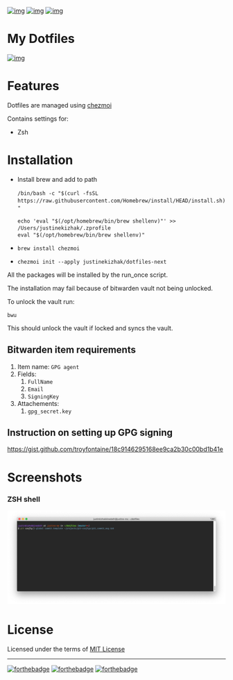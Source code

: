 [![img](https://img.shields.io/badge/Made_in-VS_CODE-blue?style=for-the-badge)](https://github.com/hlissner/doom-emacs)
[![img](https://img.shields.io/badge/follow_me-@alka1e-E4405F?style=for-the-badge&logo=instagram&labelColor=8f3c4c&logoColor=white)](https://www.instagram.com/alka1e)
[![img](https://img.shields.io/badge/follow_me-@alka1e-1DA1F2?style=for-the-badge&logo=twitter&labelColor=27597a&logoColor=white)](https://twitter.com/alka1e)

# My Dotfiles

[![img](https://img.shields.io/badge/license-mit-blueviolet?style=for-the-badge)]()

# Features

Dotfiles are managed using [chezmoi](https://www.chezmoi.io)

Contains settings for:

- Zsh

# Installation

- Install brew and add to path
    
    `/bin/bash -c "$(curl -fsSL https://raw.githubusercontent.com/Homebrew/install/HEAD/install.sh)"`
    
    ```
    echo 'eval "$(/opt/homebrew/bin/brew shellenv)"' >> /Users/justinekizhak/.zprofile
    eval "$(/opt/homebrew/bin/brew shellenv)"
    ```
- `brew install chezmoi`
- `chezmoi init --apply justinekizhak/dotfiles-next`

All the packages will be installed by the run_once script.

The installation may fail because of bitwarden vault not being unlocked.

To unlock the vault run: 

```
bwu
```

This should unlock the vault if locked and syncs the vault.

## Bitwarden item requirements

1. Item name: `GPG agent`
2. Fields:
    1. `FullName`
    2. `Email`
    3. `SigningKey`
3. Attachements:
    1. `gpg_secret.key`

## Instruction on setting up GPG signing

https://gist.github.com/troyfontaine/18c9146295168ee9ca2b30c00bd1b41e

# Screenshots

### ZSH shell

![img](./dotfiles/zsh/images/zsh.png)

# License

Licensed under the terms of [MIT License](LICENSE.md)

---

[![forthebadge](https://forthebadge.com/images/badges/built-with-love.svg)](https://forthebadge.com)
[![forthebadge](https://forthebadge.com/images/badges/built-with-swag.svg)](https://forthebadge.com)
[![forthebadge](https://forthebadge.com/images/badges/60-percent-of-the-time-works-every-time.svg)](https://forthebadge.com)
